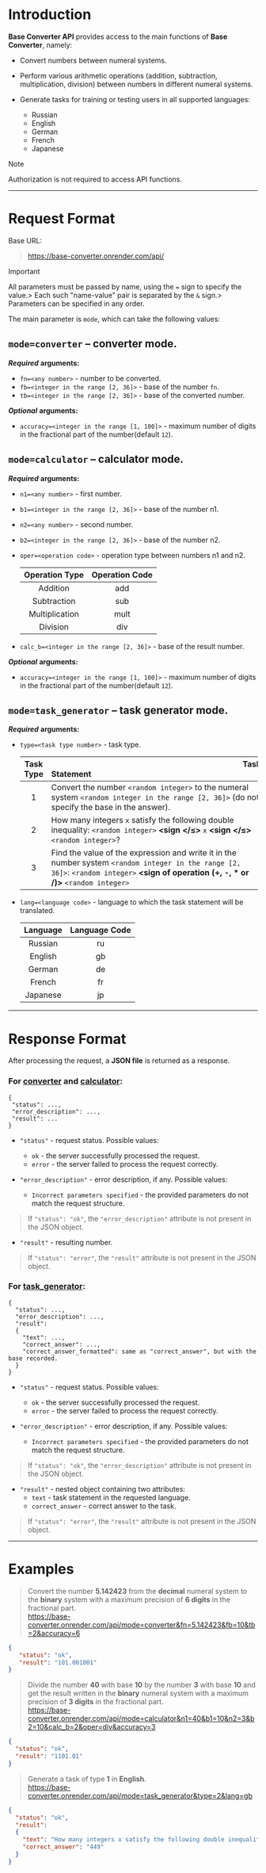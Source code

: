 
# **Introduction**<span id="introduction"></span>
**Base Converter API** provides access to the main functions of **Base Converter**, namely:
- Convert numbers between numeral systems.
- Perform various arithmetic operations (addition, subtraction, multiplication, division) between numbers in different numeral systems.
- Generate tasks for training or testing users in all supported languages:
  
    - Russian
    - English
    - German
    - French
    - Japanese

> [!NOTE]
> Authorization is not required to access API functions.
___

# **Request Format**<span id="requests_format"></span>
Base URL: 
>https://base-converter.onrender.com/api/

> [!IMPORTANT]
> All parameters must be passed by name, using the ```=``` sign to specify the value.> Each such "name-value" pair is separated by the ```&``` sign.> Parameters can be specified in any order.

The main parameter is ```mode```, which can take the following values:

## ```mode=converter``` – converter mode.<span id="request_converter"></span>
***Required*** **arguments:**
   - ```fn=<any number>``` - number to be converted.
   - ```fb=<integer in the range [2, 36]>``` - base of the number ```fn```.
   - ```tb=<integer in the range [2, 36]>``` - base of the converted number.

***Optional*** **arguments:**
   - ```accuracy=<integer in the range [1, 100]>``` - maximum number of digits in the fractional part of the number(default ```12```).

## ```mode=calculator``` – calculator mode.<span id="request_calculator"></span>
***Required*** **arguments:**
   - ```n1=<any number>``` - first number.
   - ```b1=<integer in the range [2, 36]>``` - base of the number n1.
   - ```n2=<any number>``` - second number.
   - ```b2=<integer in the range [2, 36]>``` - base of the number n2.
   - ```oper=<operation code>``` - operation type between numbers n1 and n2.

     |       Operation Type        |      Operation Code       |
     | :-------------------------: | :-----------------------: |
     | Addition                    | add                       |
     | Subtraction                 | sub                       |
     | Multiplication              | mult                      |
     | Division                    | div                       |
   - ```calc_b=<integer in the range [2, 36]>``` - base of the result number.

***Optional*** **arguments:**
   - ```accuracy=<integer in the range [1, 100]>``` - maximum number of digits in the fractional part of the number(default ```12```).

## ```mode=task_generator``` – task generator mode.<span id="request_task_generator"></span>
***Required*** **arguments:**
   - ```type=<task type number>``` - task type.

     | Task Type | &nbsp;&nbsp;&nbsp;&nbsp;&nbsp;&nbsp;&nbsp;&nbsp;&nbsp;&nbsp;&nbsp;&nbsp;&nbsp;&nbsp;&nbsp;&nbsp;&nbsp;&nbsp;&nbsp;&nbsp;&nbsp;&nbsp;&nbsp;&nbsp;&nbsp;&nbsp;&nbsp;&nbsp;&nbsp;&nbsp;&nbsp;&nbsp;&nbsp;&nbsp;&nbsp;&nbsp;&nbsp;&nbsp;&nbsp;&nbsp;&nbsp;&nbsp;&nbsp;&nbsp;&nbsp;&nbsp;&nbsp;&nbsp;&nbsp;&nbsp;&nbsp;&nbsp;&nbsp;&nbsp;&nbsp;&nbsp;&nbsp;&nbsp;&nbsp;&nbsp;&nbsp;&nbsp;&nbsp;&nbsp;&nbsp;&nbsp;&nbsp;&nbsp;&nbsp;&nbsp;&nbsp;&nbsp;&nbsp;&nbsp;&nbsp;&nbsp;&nbsp;&nbsp;&nbsp;&nbsp;&nbsp;&nbsp;&nbsp;&nbsp;&nbsp;&nbsp;&nbsp;&nbsp;&nbsp;&nbsp;Task Statement |
     | :-------: | :----------------------------------------------------------------------------------------------------- |
     | 1 | Convert the number ```<random integer>``` to the numeral system ```<random integer in the range [2, 36]>``` (do not specify the base in the answer). |
     | 2 | How many integers ```x``` satisfy the following double inequality: ```<random integer>``` **<sign </&#8804;>** ```x``` **<sign </&#8804;>** ```<random integer>```? |
     | 3 | Find the value of the expression and write it in the number system  ```<random integer in the range [2, 36]>```: ```<random integer>``` **<sign of operation (+, -, * or /)>** ```<random integer>``` |
   - ```lang=<language code>``` - language to which the task statement will be translated.

     |    Language    | Language Code |
     | :------------: | :-----------: |
     | Russian        | ru            |
     | English        | gb            |
     | German         | de            |
     | French         | fr            |
     | Japanese       | jp            |
___

# **Response Format**<span id="responses_format"></span>
After processing the request, a **JSON file** is returned as a response.

### For [**converter**](#request_converter) and [**calculator**](#request_calculator):
```
{
 "status": ...,
 "error_description": ...,
 "result": ...
}
```
- ```"status"``` - request status. Possible values:
   - ```ok``` - the server successfully processed the request.
   - ```error``` - the server failed to process the request correctly.

- ```"error_description"``` - error description, if any. Possible values:
   - ```Incorrect parameters specified``` - the provided parameters do not match the request structure.
> If ```"status": "ok"```, the ```"error_description"``` attribute is not present in the JSON object.

- ```"result"``` - resulting number.
> If ```"status": "error"```, the ```"result"``` attribute is not present in the JSON object.

### For [**task_generator**](#request_task_generator):
```
{
  "status": ...,
  "error_description": ...,
  "result":
  {
    "text": ...,
    "correct_answer": ...,
    "correct_answer_formatted": same as "correct_answer", but with the base recorded.
  }
}
```
- ```"status"``` - request status. Possible values:
   - ```ok``` - the server successfully processed the request.
   - ```error``` - the server failed to process the request correctly.

- ```"error_description"``` - error description, if any. Possible values:
   - ```Incorrect parameters specified``` - the provided parameters do not match the request structure.
> If ```"status": "ok"```, the ```"error_description"``` attribute is not present in the JSON object.

- ```"result"``` - nested object containing two attributes:
   - ```text``` - task statement in the requested language.
   - ```correct_answer``` - correct answer to the task.
> If ```"status": "error"```, the ```"result"``` attribute is not present in the JSON object.
___

# **Examples**<span id="examples"></span>
> Convert the number **5.142423** from the **decimal** numeral system to the **binary** system with a maximum precision of **6 digits** in the fractional part.\
> https://base-converter.onrender.com/api/mode=converter&fn=5.142423&fb=10&tb=2&accuracy=6
```json
{
   "status": "ok",
   "result": "101.001001"
}
```
> Divide the number **40** with base **10** by the number **3** with base **10** and get the result written in the **binary** numeral system with a maximum precision of **3 digits** in the fractional part.\
> https://base-converter.onrender.com/api/mode=calculator&n1=40&b1=10&n2=3&b2=10&calc_b=2&oper=div&accuracy=3
```json
{
  "status": "ok",
  "result": "1101.01"
}
```
> Generate a task of type **1** in **English**.\
> https://base-converter.onrender.com/api/mode=task_generator&type=2&lang=gb
```json
{
  "status": "ok",
  "result":
  {
    "text": "How many integers x satisfy the following double inequality: 31₂₃ < x < 160₂₀?",
    "correct_answer": "449"
  }
}
```

